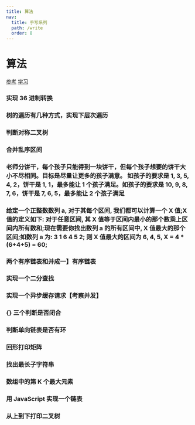 ```yaml
---
title: 算法
nav:
  title: 手写系列
  path: /write
  order: 8
---
```


# 算法

[参考](https://juejin.cn/post/6844904132105469960)
[学习](https://juejin.cn/post/6844904175562653710)

### 实现 36 进制转换

### 树的遍历有几种方式，实现下层次遍历

### 判断对称二叉树

### 合并乱序区间

### 老师分饼干，每个孩子只能得到一块饼干，但每个孩子想要的饼干大小不尽相同。目标是尽量让更多的孩子满意。 如孩子的要求是 1, 3, 5, 4, 2，饼干是 1, 1，最多能让 1 个孩子满足。如孩子的要求是 10, 9, 8, 7, 6，饼干是 7, 6, 5，最多能让 2 个孩子满足

### 给定一个正整数数列 a, 对于其每个区间, 我们都可以计算一个 X 值;X 值的定义如下: 对于任意区间, 其 X 值等于区间内最小的那个数乘上区间内所有数和;现在需要你找出数列 a 的所有区间中, X 值最大的那个区间;如数列 a 为: 3 1 6 4 5 2; 则 X 值最大的区间为 6, 4, 5, X = 4 \* (6+4+5) = 60;

### 两个有序链表和并成一】有序链表

### 实现一个二分查找

### 实现一个异步缓存请求【考察并发】

### {} []()三个判断是否闭合

### 判断单向链表是否有环

### 回形打印矩阵

### 找出最长子字符串

### 数组中的第 K 个最大元素

### 用 JavaScript 实现一个链表

### 从上到下打印二叉树
